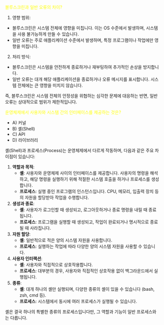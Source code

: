 
<span style="color:yellow">블루스크린과 일반 오류의 차이?</span>
1. 영향 범위:
- 블루스크린은 시스템 전체에 영향을 미칩니다. 이는 OS 수준에서 발생하며, 시스템을 사용 불가능하게 만들 수 있습니다.
- 일반 오류는 주로 애플리케이션 수준에서 발생하며, 특정 프로그램이나 작업에만 영향을 미칩니다.

2. 처리 방식:
- 블루스크린은 시스템을 안전하게 종료하거나 재부팅하여 추가적인 손상을 방지합니다.
- 일반 오류는 대개 해당 애플리케이션을 종료하거나 오류 메시지를 표시합니다. 시스템 전체에는 큰 영향을 미치지 않습니다.

즉, 블루스크린은 시스템 전체의 안정성을 위협하는 심각한 문제에 대응하는 반면, 일반 오류는 상대적으로 범위가 제한적입니다.

<span style="color:yellow">운영체제에서 사용자와 시스템 간의 인터페이스를 제공하는 것은?</span>
- A) 커널
- B) 셸(Shell)
- C) API
- D) 라이브러리

셸(Shell)과 프로세스(Process)는 운영체제에서 다르게 작동하며, 다음과 같은 주요 차이점이 있습니다:
1. **역할과 목적**:
    - **셸**: 사용자와 운영체제 사이의 인터페이스를 제공합니다. 사용자의 명령을 해석하고, 해당 명령을 실행하기 위해 적절한 시스템 호출을 하거나 프로세스를 생성합니다.
    - **프로세스**: 실행 중인 프로그램의 인스턴스입니다. CPU, 메모리, 입출력 장치 등의 자원을 할당받아 작업을 수행합니다.
2. **생성과 종료**:
    - **셸**: 사용자가 로그인할 때 생성되고, 로그아웃하거나 종료 명령을 내릴 때 종료됩니다.
    - **프로세스**: 프로그램을 실행할 때 생성되고, 작업이 완료되거나 명시적으로 종료될 때 사라집니다.
3. **자원 할당**:
    - **셸**: 일반적으로 적은 양의 시스템 자원을 사용합니다.
    - **프로세스**: 실행하는 작업에 따라 다양한 양의 시스템 자원을 사용할 수 있습니다.
4. **사용자 인터랙션**:
    - **셸**: 사용자와 직접적으로 상호작용합니다.
    - **프로세스**: 대부분의 경우, 사용자와 직접적인 상호작용 없이 백그라운드에서 실행됩니다.
5. **종류**:
    - **셸**: 대개 하나의 셸만 실행되며, 다양한 종류의 셸이 있을 수 있습니다 (bash, zsh, cmd 등).
    - **프로세스**: 시스템에서 동시에 여러 프로세스가 실행될 수 있습니다.

셸은 결국 하나의 특별한 종류의 프로세스입니다만, 그 역할과 기능이 일반 프로세스와는 다릅니다.